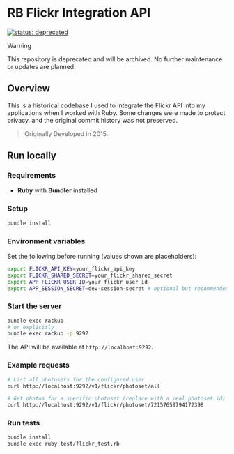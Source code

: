 # RB Flickr Integration API

 [![status: deprecated](https://img.shields.io/badge/status-deprecated-critical.svg)](https://github.com/manufarfaro/rb-flickr-integration-api)

> [!WARNING]
> This repository is deprecated and will be archived. No further maintenance or updates are planned.

## Overview

This is a historical codebase I used to integrate the Flickr API into my applications when I worked with Ruby. Some changes were made to protect privacy, and the original commit history was not preserved.

> Originally Developed in 2015.

## Run locally

### Requirements
- **Ruby** with **Bundler** installed

### Setup
```bash
bundle install
```

### Environment variables
Set the following before running (values shown are placeholders):
```bash
export FLICKR_API_KEY=your_flickr_api_key
export FLICKR_SHARED_SECRET=your_flickr_shared_secret
export APP_FLICKR_USER_ID=your_flickr_user_id
export APP_SESSION_SECRET=dev-session-secret # optional but recommended
```

### Start the server
```bash
bundle exec rackup
# or explicitly
bundle exec rackup -p 9292
```
The API will be available at `http://localhost:9292`.

### Example requests
```bash
# List all photosets for the configured user
curl http://localhost:9292/v1/flickr/photoset/all

# Get photos for a specific photoset (replace with a real photoset id)
curl http://localhost:9292/v1/flickr/photoset/72157659794172398
```

### Run tests
```bash
bundle install
bundle exec ruby test/flickr_test.rb
```
